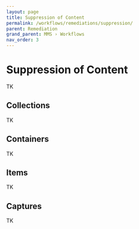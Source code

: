 ```yaml
---
layout: page
title: Suppression of Content
permalink: /workflows/remediations/suppression/
parent: Remediation
grand_parent: MMS › Workflows
nav_order: 3
---
```


# Suppression of Content
TK

## Collections
TK

## Containers
TK

## Items
TK

## Captures
TK